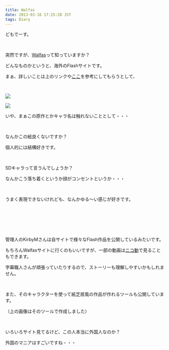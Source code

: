 ```yaml
---
title: Walfas
date: 2013-03-16 17:25:28 JST
tags: Diary
---
```

<p>どもでーす。</p>
<p>&nbsp;</p>
<p>突然ですが、<a href="http://www.walfas.org/">Walfas</a>って知っていますか？</p>
<p>どんなものかというと、海外のFlashサイトです。</p>
<p>まぁ、詳しいことは上のリンクや<a href="http://dic.nicovideo.jp/a/walfas">ここ</a>を参考にしてもらうとして、</p>
<p>&nbsp;</p>
<p><img src="https://lh6.googleusercontent.com/-HvPE2YVmc38/UUQnKAONqaI/AAAAAAAABrQ/T6UeiIcTtto/s640/Screenshot%2520from%25202013-03-16%252016%253A57%253A20.png" /></p>
<p><img src="https://lh3.googleusercontent.com/-nxhr11MQHIk/UUQp447bPsI/AAAAAAAABrg/ZPCAMRN6Uds/s640/Screenshot%2520from%25202013-03-16%252017%253A13%253A19.png" /></p>
<p>いや、まぁこの原作とかキャラ名は触れないこととして・・・</p>
<p>&nbsp;</p>
<p>なんかこの絵良くないですか？</p>
<p>個人的には結構好きです。</p>
<p>&nbsp;</p>
<p>SDキャラって言うんでしょうか？</p>
<p>なんかこう落ち着くというか顔がコンセントというか・・・</p>
<p>&nbsp;</p>
<p>うまく表現できないけれども、なんかゆる〜い感じが好きです。</p>
<p>&nbsp;</p>
<p>&nbsp;</p>
<p>&nbsp;</p>
<p>管理人のKirbyMさんは自サイトで様々なFlash作品を公開しているみたいです。</p>
<p>もちろんWalfasサイトに行くのもいいですが、一部の動画は<a href="http://www.nicovideo.jp/mylist/4197576">ニコ動</a>で見ることもできます。</p>
<p>字幕職人さんが頑張っていたりするので、ストーリーも理解しやすいかもしれません。</p>
<p>&nbsp;</p>
<p>また、そのキャラクターを使って紙芝居風の作品が作れるツールも公開しています。</p>
<p>（上の画像はそのツールで作成しました）</p>
<p>&nbsp;</p>
<p>いろいろサイト見てるけど、この人本当に外国人なのか？</p>
<p>外国のマニアはすごいですね・・・</p>
